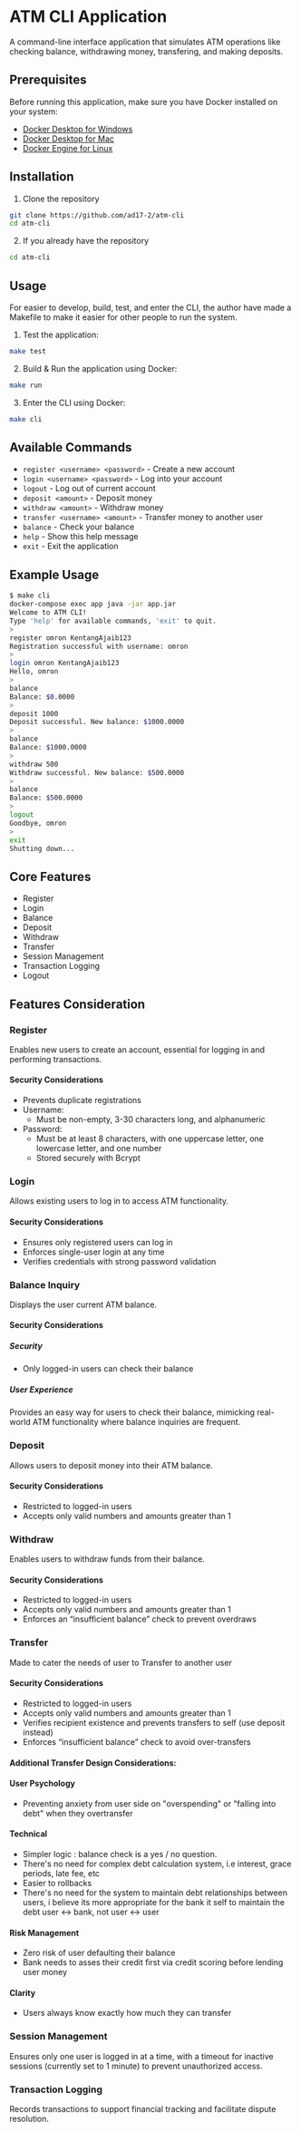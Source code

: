 # ATM CLI Application

A command-line interface application that simulates ATM operations like checking balance, withdrawing money, transfering, and making deposits.

## Prerequisites

Before running this application, make sure you have Docker installed on your system:

- [Docker Desktop for Windows](https://docs.docker.com/desktop/windows/install/)
- [Docker Desktop for Mac](https://docs.docker.com/desktop/mac/install/)
- [Docker Engine for Linux](https://docs.docker.com/engine/install/)

## Installation

1. Clone the repository

```bash
git clone https://github.com/ad17-2/atm-cli
cd atm-cli
```

2. If you already have the repository

```bash
cd atm-cli
```

## Usage

For easier to develop, build, test, and enter the CLI, the author have made a Makefile to make it easier for other people to run the system.

1. Test the application:

```bash
make test
```

2. Build & Run the application using Docker:

```bash
make run
```

3. Enter the CLI using Docker:

```bash
make cli
```

## Available Commands

- `register <username> <password>` - Create a new account
- `login <username> <password>` - Log into your account
- `logout` - Log out of current account
- `deposit <amount>` - Deposit money
- `withdraw <amount>` - Withdraw money
- `transfer <username> <amount>` - Transfer money to another user
- `balance` - Check your balance
- `help` - Show this help message
- `exit` - Exit the application

## Example Usage

```bash
$ make cli
docker-compose exec app java -jar app.jar
Welcome to ATM CLI!
Type 'help' for available commands, 'exit' to quit.
>
register omron KentangAjaib123
Registration successful with username: omron
>
login omron KentangAjaib123
Hello, omron
>
balance
Balance: $0.0000
>
deposit 1000
Deposit successful. New balance: $1000.0000
>
balance
Balance: $1000.0000
>
withdraw 500
Withdraw successful. New balance: $500.0000
>
balance
Balance: $500.0000
>
logout
Goodbye, omron
>
exit
Shutting down...
```

## Core Features

- Register
- Login
- Balance
- Deposit
- Withdraw
- Transfer
- Session Management
- Transaction Logging
- Logout

## Features Consideration

### Register

Enables new users to create an account, essential for logging in and performing transactions.

#### Security Considerations

- Prevents duplicate registrations
- Username:
  - Must be non-empty, 3-30 characters long, and alphanumeric
- Password:
  - Must be at least 8 characters, with one uppercase letter, one lowercase letter, and one number
  - Stored securely with Bcrypt

### Login

Allows existing users to log in to access ATM functionality.

#### Security Considerations

- Ensures only registered users can log in
- Enforces single-user login at any time
- Verifies credentials with strong password validation

### Balance Inquiry

Displays the user current ATM balance.

#### Security Considerations

##### Security

- Only logged-in users can check their balance

##### User Experience

Provides an easy way for users to check their balance, mimicking real-world ATM functionality where balance inquiries are frequent.

### Deposit

Allows users to deposit money into their ATM balance.

#### Security Considerations

- Restricted to logged-in users
- Accepts only valid numbers and amounts greater than 1

### Withdraw

Enables users to withdraw funds from their balance.

#### Security Considerations

- Restricted to logged-in users
- Accepts only valid numbers and amounts greater than 1
- Enforces an “insufficient balance” check to prevent overdraws

### Transfer

Made to cater the needs of user to Transfer to another user

#### Security Considerations

- Restricted to logged-in users
- Accepts only valid numbers and amounts greater than 1
- Verifies recipient existence and prevents transfers to self (use deposit instead)
- Enforces “insufficient balance” check to avoid over-transfers

#### Additional Transfer Design Considerations:

#### User Psychology

- Preventing anxiety from user side on "overspending" or "falling into debt" when they overtransfer

#### Technical

- Simpler logic : balance check is a yes / no question.
- There's no need for complex debt calculation system, i.e interest, grace periods, late fee, etc
- Easier to rollbacks
- There's no need for the system to maintain debt relationships between users, i believe its more appropriate for the bank it self to maintain the debt user <-> bank, not user <-> user

#### Risk Management

- Zero risk of user defaulting their balance
- Bank needs to asses their credit first via credit scoring before lending user money

#### Clarity

- Users always know exactly how much they can transfer

### Session Management

Ensures only one user is logged in at a time, with a timeout for inactive sessions (currently set to 1 minute) to prevent unauthorized access.

### Transaction Logging

Records transactions to support financial tracking and facilitate dispute resolution.
